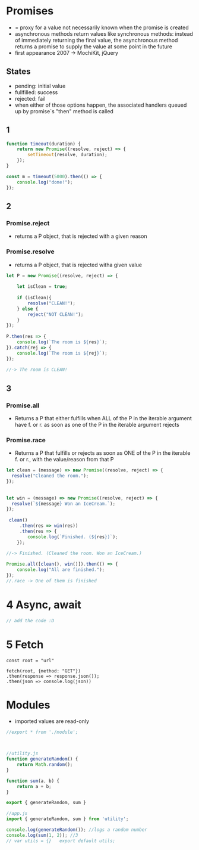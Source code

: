 # Promises

* = proxy for a value not necessarily known when the promise is created
* asynchronous methods return values like synchronous methods: instead of immediately returning the final value, the asynchronous method returns a promise to supply the value at some point in the future
* first appearance 2007 ->  MochiKit, jQuery

## States
* pending: initial value
* fullfilled: success
* rejected: fail
* when either of those options happen, the associated handlers queued up by promise`s "then" method is called

## 1

```javascript 
function timeout(duration) {
    return new Promise((resolve, reject) => {
        setTimeout(resolve, duration);
    });
}

const m = timeout(5000).then(() => {
    console.log("done!");
});
```
## 2
### Promise.reject
* returns a P object, that is rejected with a given reason

### Promise.resolve
* returns a P object, that is rejected witha given value

```javascript
let P = new Promise((resolve, reject) => {
    
    let isClean = true;
    
    if (isClean){
        resolve("CLEAN!");
    } else {
        reject("NOT CLEAN!");
    }
});
    
P.then(res => {
    console.log(`The room is ${res}`);
}).catch(rej => {
    console.log(`The room is ${rej}`);
});
    
//-> The room is CLEAN!
   ``` 
## 3
### Promise.all
* Returns a P that either fulfills when ALL of the P in the iterable argument have f. or r. as soon as one of the P in the iterable argument rejects
### Promise.race
* Returns a P that fulfills or rejects as soon as ONE of the P in the iterable f. or r., with the value/reason from that P
```javascript
let clean = (message) => new Promise((resolve, reject) => {
  resolve("Cleaned the room.");  
});
    
 
let win = (message) => new Promise((resolve, reject) => {
  resolve(`${message} Won an IceCream.`);  
});
    
 clean()
     .then(res => win(res))
     .then(res => {
        console.log(`Finished. (${res})`);
    });
  
//-> Finished. (Cleaned the room. Won an IceCream.)

Promise.all([clean(), win()]).then(() => {
    console.log("All are finished.");
});
//.race -> One of them is finished

```

# 4 Async, await
```javascript
// add the code :D
```

# 5 Fetch
```javasscript
const root = "url"

fetch(root, {method: "GET"})
.then(response => response.json());
.then(json => console.log(json))
```

# Modules
* imported values are read-only

```javascript
//export * from './module';



//utility.js
function generateRandom() {
    return Math.random();
}

function sum(a, b) {
    return a + b;
}

export { generateRandom, sum }

//app.js
import { generateRandom, sum } from 'utility';

console.log(generateRandom()); //logs a random number
console.log(sum(1, 2)); //3
// var utils = {}   export default utils;
